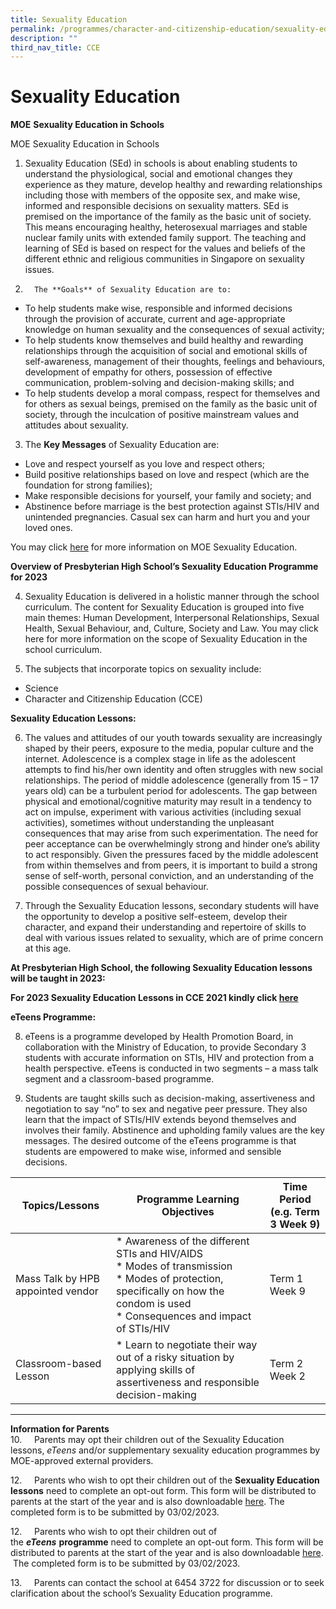 ```yaml
---
title: Sexuality Education
permalink: /programmes/character-and-citizenship-education/sexuality-education/
description: ""
third_nav_title: CCE
---
```

# **Sexuality Education**

**MOE**&nbsp;**Sexuality Education in Schools**

MOE Sexuality Education in Schools

1.  Sexuality Education (SEd) in schools is about enabling students to understand the physiological, social and emotional changes they experience as they mature, develop healthy and rewarding relationships including those with members of the opposite sex, and make wise, informed and responsible decisions on sexuality matters. SEd is premised on the importance of the family as the basic unit of society. This means encouraging healthy, heterosexual marriages and stable nuclear family units with extended family support. The teaching and learning of SEd is based on respect for the values and beliefs of the different ethnic and religious communities in Singapore on sexuality issues.

2.       The **Goals** of Sexuality Education are to:
* To help students make wise, responsible and informed decisions through the provision of accurate, current and age-appropriate knowledge on human sexuality and the consequences of sexual activity;
* To help students know themselves and build healthy and rewarding relationships through the acquisition of social and emotional skills of self-awareness, management of their thoughts, feelings and behaviours, development of empathy for others, possession of effective communication, problem-solving and decision-making skills; and
* To help students develop a moral compass, respect for themselves and for others as sexual beings, premised on the family as the basic unit of society, through the inculcation of positive mainstream values and attitudes about sexuality.
 

3.   The **Key Messages** of Sexuality Education are:
* Love and respect yourself as you love and respect others;
* Build positive relationships based on love and respect (which are the foundation for strong families);
* Make responsible decisions for yourself, your family and society; and 
* Abstinence before marriage is the best protection against STIs/HIV and unintended pregnancies. Casual sex can harm and hurt you and your loved ones.
 

You may click [here](https://go.gov.sg/moe-sexuality-education) for more information on MOE Sexuality Education.

**Overview of Presbyterian High School’s Sexuality Education Programme for 2023**

4.   Sexuality Education is delivered in a holistic manner through the school curriculum. The content for Sexuality Education is grouped into five main themes: Human Development, Interpersonal Relationships, Sexual Health, Sexual Behaviour, and, Culture, Society and Law. You may click here for more information on the scope of Sexuality Education in the school curriculum.

5. The subjects that incorporate topics on sexuality include:
* Science
* Character and Citizenship Education (CCE)

**Sexuality Education Lessons:**

6.  The values and attitudes of our youth towards sexuality are increasingly shaped by their peers, exposure to the media, popular culture and the internet. Adolescence is a complex stage in life as the adolescent attempts to find his/her own identity and often struggles with new social relationships. The period of middle adolescence (generally from 15 – 17 years old) can be a turbulent period for adolescents. The gap between physical and emotional/cognitive maturity may result in a tendency to act on impulse, experiment with various activities (including sexual activities), sometimes without understanding the unpleasant consequences that may arise from such experimentation. The need for peer acceptance can be overwhelmingly strong and hinder one’s ability to act responsibly.  Given the pressures faced by the middle adolescent from within themselves and from peers, it is important to build a strong sense of self-worth, personal conviction, and an understanding of the possible consequences of sexual behaviour.

7. Through the Sexuality Education lessons, secondary students will have the opportunity to develop a positive self-esteem, develop their character, and expand their understanding and repertoire of skills to deal with various issues related to sexuality, which are of prime concern at this age.

**At Presbyterian High School, the following Sexuality Education lessons will be taught in 2023:**

**For 2023 Sexuality Education Lessons in CCE 2021 kindly click [here](https://drive.google.com/file/d/1dhPG9AUBZzm4VK0vuAbv8INt6Vjs4h_u/view?usp=share_link)**

**eTeens Programme:**

8.  eTeens is a programme developed by Health Promotion Board, in collaboration with the Ministry of Education, to provide Secondary 3 students with accurate information on STIs, HIV and protection from a health perspective. eTeens is conducted in two segments –  a mass talk segment and a classroom-based programme.


9.  Students are taught skills such as decision-making, assertiveness and negotiation to say “no” to sex and negative peer pressure. They also learn that the impact of STIs/HIV extends beyond themselves and involves their family. Abstinence and upholding family values are the key messages. The desired outcome of the eTeens programme is that students are empowered to make wise, informed and sensible decisions.



| **Topics/Lessons** | **Programme Learning Objectives** | **Time Period (e.g. Term 3 Week 9)** |
| -------- | -------- | -------- |
| Mass Talk by HPB appointed vendor | * Awareness of the different STIs and HIV/AIDS <br>* Modes of transmission <br>* Modes of protection, specifically on how the condom is used<br>* Consequences and impact of STIs/HIV|Term 1 Week 9|
|Classroom-based Lesson|*   Learn to negotiate their way out of a risky situation by applying skills of assertiveness and responsible decision-making|Term 2 Week 2|

------------------------------------------
**Information for Parents**  
10.&nbsp;&nbsp;&nbsp;&nbsp; Parents may opt their children out of the Sexuality Education lessons,&nbsp;_eTeens_&nbsp;and/or supplementary sexuality education programmes by MOE-approved external providers.
  
12.&nbsp;&nbsp;&nbsp;&nbsp; Parents who wish to opt their children out of the&nbsp;**Sexuality Education lessons**&nbsp;need to complete an opt-out form. This form will be distributed to parents at the start of the year and is also downloadable&nbsp;[here](https://drive.google.com/file/d/12APd8kQuYBblm81MEEHgfwH0gk_5_UqD/view?usp=share_link). The completed form is to be submitted by 03/02/2023.  

12.&nbsp;&nbsp;&nbsp;&nbsp; Parents who wish to opt their children out of the&nbsp;**_eTeens_**&nbsp;**programme**&nbsp;need to complete an opt-out form. This form will be distributed to parents at the start of the year and is also downloadable&nbsp;[here](https://drive.google.com/file/d/1rjJlYcgb9PrEgx0s1cEexbsLNGn5BSmg/view?usp=share_link). &nbsp;The completed form is to be submitted by 03/02/2023. 
 
13.&nbsp;&nbsp;&nbsp;&nbsp; Parents can contact the school at 6454 3722 for discussion or to seek clarification about the school’s Sexuality Education programme.